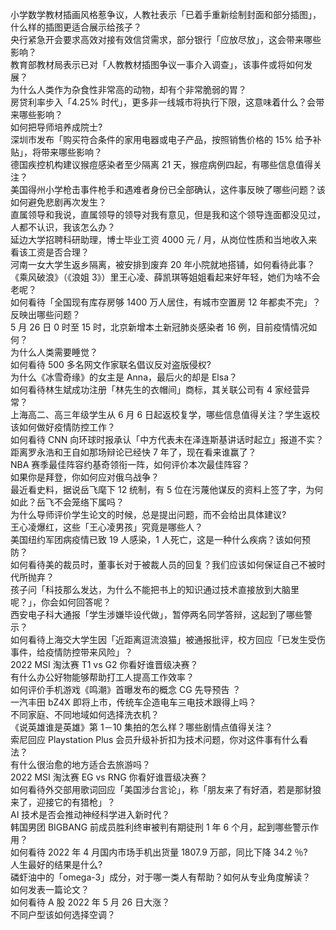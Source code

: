 小学数学教材插画风格惹争议，人教社表示「已着手重新绘制封面和部分插图」，什么样的插图更适合展示给孩子？  
央行紧急开会要求高效对接有效信贷需求，部分银行「应放尽放」，这会带来哪些影响？  
教育部教材局表示已对「人教教材插图争议一事介入调查」，该事件或将如何发展？  
为什么人类作为杂食性非常高的动物，却有个非常脆弱的胃？  
房贷利率步入「4.25% 时代」，更多非一线城市将执行下限，这意味着什么？会带来哪些影响？  
如何把导师培养成院士?  
深圳市发布「购买符合条件的家用电器或电子产品，按照销售价格的 15% 给予补贴」，将带来哪些影响？  
德国疾控机构建议猴痘感染者至少隔离 21 天，猴痘病例四起，有哪些信息值得关注？  
美国得州小学枪击事件枪手和遇难者身份已全部确认，这件事反映了哪些问题？该如何避免悲剧再次发生？  
直属领导和我说，直属领导的领导对我有意见，但是我和这个领导连面都没见过，人都不认识，我该怎么办？  
延边大学招聘科研助理，博士毕业工资 4000 元 / 月，从岗位性质和当地收入来看该工资是否合理？  
河南一女大学生返乡隔离，被安排到废弃 20 年小院就地搭铺，如何看待此事？  
《乘风破浪》（《浪姐 3》）里王心凌、薛凯琪等姐姐看起来好年轻，她们为啥不会老呢？  
如何看待「全国现有库存房够 1400 万人居住，有城市空置房 12 年都卖不完」？反映出哪些问题？  
5 月 26 日 0 时至 15 时，北京新增本土新冠肺炎感染者 16 例，目前疫情情况如何？  
为什么人类需要睡觉？  
如何看待 500 多名网文作家联名倡议反对盗版侵权?  
为什么《冰雪奇缘》的女主是 Anna，最后火的却是 Elsa？  
如何看待林生斌成功注册「林先生的衣帽间」商标，其关联公司有 4 家经营异常？  
上海高二、高三年级学生从 6 月 6 日起返校复学，哪些信息值得关注？学生返校该如何做好疫情防控工作？  
如何看待 CNN 向环球时报承认「中方代表未在泽连斯基讲话时起立」报道不实？  
距离罗永浩和王自如那场辩论已经快 7 年了，现在看来谁赢了？  
NBA 赛季最佳阵容约基奇领衔一阵，如何评价本次最佳阵容？  
如果你是拜登，你如何应对俄乌战争？  
最近看史料，据说岳飞麾下 12 统制，有 5 位在污蔑他谋反的资料上签了字，为何如此？岳飞不会笼络下属吗？  
为什么导师评价学生论文的时候，总是提出问题，而不会给出具体建议?  
王心凌爆红，这些「王心凌男孩」究竟是哪些人？  
美国纽约军团病疫情已致 19 人感染，1 人死亡，这是一种什么疾病？该如何预防？  
如何看待美的裁员时，董事长对于被裁人员的回复？我们应该如何保证自己不被时代所抛弃？  
孩子问「科技那么发达，为什么不能把书上的知识通过技术直接放到大脑里呢？」，你会如何回答呢？  
西安电子科大通报「学生涉嫌毕设代做」，暂停两名同学答辩，这起到了哪些警示？  
如何看待上海交大学生因「近距离逗流浪猫」被通报批评，校方回应「已发生受伤事件，给疫情防控带来风险」？  
2022 MSI 淘汰赛 T1 vs G2 你看好谁晋级决赛？  
有什么办公好物能够帮助打工人提高工作效率？  
如何评价手机游戏《鸣潮》首曝发布的概念 CG 先导预告 ？  
一汽丰田 bZ4X 即将上市，传统车企造电车三电技术跟得上吗？  
不同家庭、不同地域如何选择洗衣机？  
《说英雄谁是英雄》第 1－10 集拍的怎么样？哪些剧情点值得关注？  
索尼回应 Playstation Plus 会员升级补折扣为技术问题，你对这件事有什么看法？  
有什么很治愈的地方适合去旅游吗？  
2022 MSI 淘汰赛 EG vs RNG 你看好谁晋级决赛？  
如何看待外交部用歌词回应「美国涉台言论」，称「朋友来了有好酒，若是那豺狼来了，迎接它的有猎枪」？  
AI 技术是否会推动神经科学进入新时代？  
韩国男团 BIGBANG 前成员胜利终审被判有期徒刑 1 年 6 个月，起到哪些警示作用？  
如何看待 2022 年 4 月国内市场手机出货量 1807.9 万部，同比下降 34.2 ％?  
人生最好的结果是什么?  
磷虾油中的「omega-3」成分，对于哪一类人有帮助？如何从专业角度解读？  
如何发表一篇论文？  
如何看待 A 股 2022 年 5 月 26 日大涨？  
不同户型该如何选择空调？  
